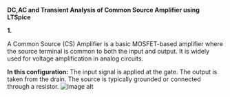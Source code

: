 **DC,AC and Transient Analysis of Common Source Amplifier using LTSpice**

**1.**

A Common Source (CS) Amplifier is a basic MOSFET-based amplifier where the source terminal is common to both the input and output. It is widely used for voltage amplification in analog circuits.

**In this configuration:**
The input signal is applied at the gate.
The output is taken from the drain.
The source is typically grounded or connected through a resistor.
![image alt]([image_url](https://raw.githubusercontent.com/Madeena123-hub/Lic/f4652ef83b55e58b655bd7b14e00a048523df175/Screenshot%202025-02-15%20023611.png))




